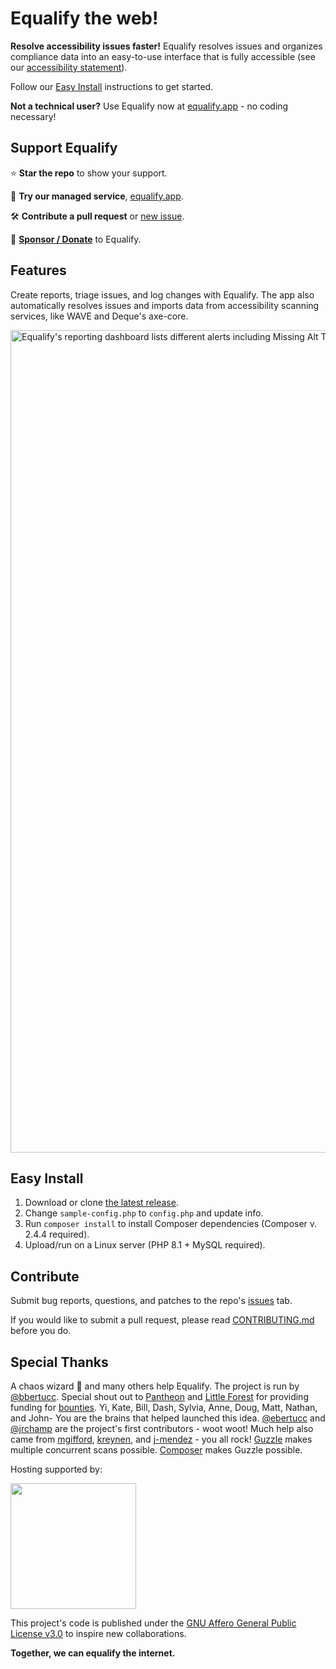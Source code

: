 # Equalify the web!

**Resolve accessibility issues faster!** Equalify resolves issues and organizes compliance data into an easy-to-use interface that is fully accessible (see our [accessibility statement](/ACESSIBILITY.md)).

Follow our [Easy Install]( https://github.com/bbertucc/equalify#easy-install) instructions to get started.

**Not a technical user?** Use Equalify now at [equalify.app](https://equalify.app/) - no coding necessary!

## Support Equalify

⭐ **Star the repo** to show your support.

🌸 **Try our managed service**, [equalify.app](https://equalify.app/).

🛠️ **Contribute a pull request** or [new issue](https://github.com/bbertucc/equalify/issues).

🎩 **[Sponsor / Donate](https://github.com/sponsors/bbertucc)** to Equalify.

## Features

Create reports, triage issues, and log changes with Equalify. The app also automatically resolves issues and imports data from accessibility scanning services, like WAVE and Deque's axe-core.

<img width="1316" alt="Equalify's reporting dashboard lists different alerts including Missing Alt Text, Missing Form Label, and Contrast alerts" src="https://user-images.githubusercontent.com/46652/198109248-36343405-9e89-48b7-ac9f-ee0c0d830859.png">

## Easy Install
1. Download or clone [the latest release](https://github.com/bbertucc/equalify/releases).
2. Change `sample-config.php` to `config.php` and update info.
3. Run `composer install` to install Composer dependencies (Composer v. 2.4.4 required).
4. Upload/run on a Linux server (PHP 8.1 + MySQL required).

## Contribute
Submit bug reports, questions, and patches to the repo's [issues](https://github.com/bbertucc/equalify/issues) tab.

If you would like to submit a pull request, please read [CONTRIBUTING.md](/CONTRIBUTING.md) before you do.

## Special Thanks
A chaos wizard 🧙 and many others help Equalify. The project is run by [@bbertucc](https://github.com/bbertucc). Special shout out to [Pantheon](https://pantheon.io/) and [Little Forest](https://littleforest.co.uk/feature/web-accessibility/) for providing funding for [bounties](https://github.com/bbertucc/equalify/issues?q=is%3Aopen+is%3Aissue+label%3Abountied). Yi, Kate, Bill, Dash, Sylvia, Anne, Doug, Matt, Nathan, and John- You are the brains that helped launched this idea. [@ebertucc](https://github.com/ebertucc) and [@jrchamp](https://github.com/jrchamp) are the project's first contributors - woot woot! Much help also came from [mgifford](https://github.com/mgifford), [kreynen](https://github.com/kreynen), and [j-mendez](https://github.com/j-mendez) - you all rock! [Guzzle](https://github.com/guzzle/guzzle) makes multiple concurrent scans possible. [Composer](https://getcomposer.org/) makes Guzzle possible.

<p>Hosting supported by:</p>
<p>
  <a href="https://www.digitalocean.com/">
    <img src="https://opensource.nyc3.cdn.digitaloceanspaces.com/attribution/assets/SVG/DO_Logo_horizontal_blue.svg" width="201px">
  </a>
</p>

This project's code is published under the [GNU Affero General Public License v3.0](https://github.com/bbertucc/equalify/blob/main/LICENSE) to inspire new collaborations.

**Together, we can equalify the internet.**